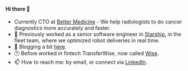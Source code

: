 #### Hi there 👋 
* Currently CTO at [Better Medicine](https://www.bettermedicine.ai) - We help radiologists to do cancer diagnostics more accurately and faster.
* 🔭 Previously worked as a senior software engineer in [Starship](https://starship.xyz), in the fleet team, where we optimized robot deliveries in real time. 
* 💬 Blogging a bit [here](https://vlakusta.com/).
* :clock1: Before worked in fintech TransferWise, now called [Wise](https://wise.com). 
* 📫 How to reach me: by email, or connect via [LinkedIn](https://www.linkedin.com/in/vitalii-lakusta-0b2094a5/).

<!--
**VitaliiLakusta/VitaliiLakusta** is a ✨ _special_ ✨ repository because its `README.md` (this file) appears on your GitHub profile.

Here are some ideas to get you started:

- 🔭 I’m currently working on ...
- 🌱 I’m currently learning ...
- 👯 I’m looking to collaborate on ...
- 🤔 I’m looking for help with ...
- 💬 Ask me about ...
- 📫 How to reach me: ...
- 😄 Pronouns: ...
- ⚡ Fun fact: ...
-->
